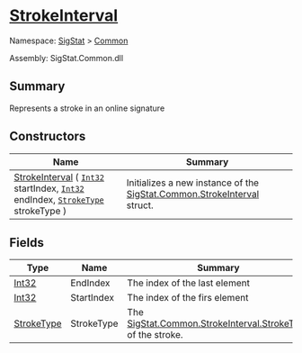 # [StrokeInterval](./StrokeInterval.md)

Namespace: [SigStat]() > [Common](./README.md)

Assembly: SigStat.Common.dll

## Summary
Represents a stroke in an online signature

## Constructors

| Name | Summary | 
| --- | --- | 
| [StrokeInterval](./../../ctor/StrokeInterval-100663404.md) ( [`Int32`](https://docs.microsoft.com/en-us/dotnet/api/System.Int32) startIndex, [`Int32`](https://docs.microsoft.com/en-us/dotnet/api/System.Int32) endIndex, [`StrokeType`](./StrokeType.md) strokeType ) | Initializes a new instance of the [SigStat.Common.StrokeInterval](./StrokeInterval.md) struct. | 


## Fields

| Type | Name | Summary | 
| --- | --- | --- | 
| [Int32](https://docs.microsoft.com/en-us/dotnet/api/System.Int32) | EndIndex | The index of the last element | 
| [Int32](https://docs.microsoft.com/en-us/dotnet/api/System.Int32) | StartIndex | The index of the firs element | 
| [StrokeType](./StrokeType.md) | StrokeType | The [SigStat.Common.StrokeInterval.StrokeType]() of the stroke. | 


